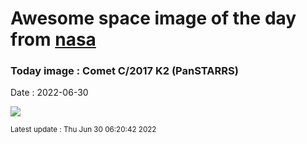 
# Awesome space image of the day from [nasa](https://api.nasa.gov/)

### Today image : Comet C/2017 K2 (PanSTARRS)

Date : 2022-06-30


![](https://apod.nasa.gov/apod/image/2206/2017K2_2022-06-20_media1024.jpg)

<small>Latest update : Thu Jun 30 06:20:42 2022</small>


